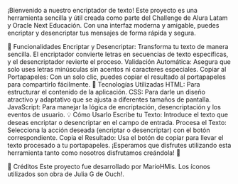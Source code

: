 ¡Bienvenido a nuestro encriptador de texto! Este proyecto es una herramienta sencilla y útil creada como parte del Challenge de Alura Latam y Oracle Next Educación. Con una interfaz moderna y amigable, puedes encriptar y desencriptar tus mensajes de forma rápida y segura.

🚀 Funcionalidades
Encriptar y Desencriptar: Transforma tu texto de manera sencilla. El encriptador convierte letras en secuencias de texto específicas, y el desencriptador revierte el proceso.
Validación Automática: Asegura que solo uses letras minúsculas sin acentos ni caracteres especiales.
Copiar al Portapapeles: Con un solo clic, puedes copiar el resultado al portapapeles para compartirlo fácilmente.
🌟 Tecnologías Utilizadas
HTML: Para estructurar el contenido de la aplicación.
CSS: Para darle un diseño atractivo y adaptativo que se ajusta a diferentes tamaños de pantalla.
JavaScript: Para manejar la lógica de encriptación, desencriptación y los eventos de usuario.
💡 Cómo Usarlo
Escribe tu Texto: Introduce el texto que deseas encriptar o desencriptar en el campo de entrada.
Procesa el Texto: Selecciona la acción deseada (encriptar o desencriptar) con el botón correspondiente.
Copia el Resultado: Usa el botón de copiar para llevar el texto procesado a tu portapapeles.
¡Esperamos que disfrutes utilizando esta herramienta tanto como nosotros disfrutamos creándola! 🎉

💬 Créditos
Este proyecto fue desarrollado por MarioHMis. Los íconos utilizados son obra de Julia G de Ouch!.
